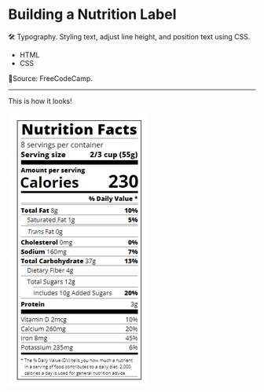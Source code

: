 # Building a Nutrition Label
:hammer_and_wrench: Typography.
Styling text, adjust line height, and position text using CSS.

- HTML
- CSS


:mag_right:Source: FreeCodeCamp.

------

This is how it looks!

![jpg](./img/nutritionlabel.png)
